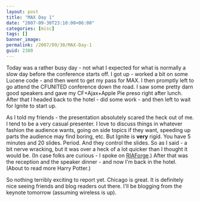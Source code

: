 ```yaml
---
layout: post
title: "MAX Day 1"
date: "2007-09-30T23:10:00+06:00"
categories: [misc]
tags: []
banner_image: 
permalink: /2007/09/30/MAX-Day-1
guid: 2380
---
```


Today was a rather busy day - not what I expected for what is normally a slow day before the conference starts off. I got up - worked a bit on some Lucene code - and then went to get my pass for MAX. I then promptly left to go attend the CFUNITED conference down the road. I saw some pretty darn good speakers and gave my CF+Ajax+Apple Pie preso right after lunch. After that I headed back to the hotel - did some work - and then left to wait for Ignite to start up.

As I told my friends - the presentation absolutely scared the heck out of me. I tend to be a very casual presenter. I love to discuss things in whatever fashion the audience wants, going on side topics if they want, speeding up parts the audience may find boring, etc. But Ignite is <b>very</b> rigid. You have 5 minutes and 20 slides. Period. And they control the slides. So as I said - a bit nerve wracking, but it was over a heck of a lot quicker than I thought it would be. (In case folks are curious - I spoke on <a href="http://www.riaforge.org">RIAForge</a>.) After that was the reception and the speaker dinner - and now I'm back in the hotel. (About to read more Harry Potter.)

So nothing terribly exciting to report yet. Chicago is great. It is definitely nice seeing friends and blog readers out there. I'll be blogging from the keynote tomorrow (assuming wireless is up).